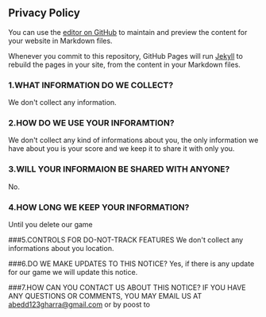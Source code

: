 ## Privacy Policy

You can use the [editor on GitHub](https://github.com/abedgharra123/Privacy-Policy/edit/gh-pages/index.md) to maintain and preview the content for your website in Markdown files.

Whenever you commit to this repository, GitHub Pages will run [Jekyll](https://jekyllrb.com/) to rebuild the pages in your site, from the content in your Markdown files.

### 1.WHAT INFORMATION DO WE COLLECT?
We don't collect any information.

### 2.HOW DO WE USE YOUR INFORAMTION?
We don't collect any kind of informations about you, the only information we have about you is your score and we keep it to share it with only you.

### 3.WILL YOUR INFORMAION BE SHARED WITH ANYONE?
No.

### 4.HOW LONG WE KEEP YOUR INFORMATION?
Until you delete our game

###5.CONTROLS FOR DO-NOT-TRACK FEATURES
We don't collect any informations about you location.

###6.DO WE MAKE UPDATES TO THIS NOTICE?
Yes, if there is any update for our game we will update this notice.

###7.HOW CAN YOU CONTACT US ABOUT THIS NOTICE?
IF YOU HAVE ANY QUESTIONS OR COMMENTS, YOU MAY EMAIL US AT abedd123gharra@gmail.com or by poost to 


